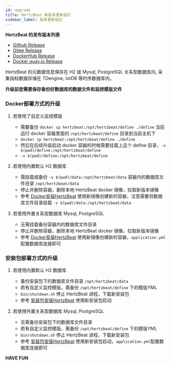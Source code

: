 ```yaml
---
id: upgrade  
title: HertzBeat 新版本更新指引
sidebar_label: 版本更新指引     
---
```


**HertzBeat 的发布版本列表**

- [Github Release](https://github.com/apache/hertzbeat/releases)
- [Gitee Release](https://gitee.com/hertzbeat/hertzbeat/releases)
- [DockerHub Release](https://hub.docker.com/r/tancloud/hertzbeat/tags)
- [Docker quay.io Release](https://quay.io/repository/tancloud/hertzbeat?tab=tags)

HertzBeat 的元数据信息保存在 H2 或 Mysql, PostgreSQL 关系型数据库内, 采集指标数据存储在 TDengine, IotDB 等时序数据库内。

**升级前您需要保存备份好数据库的数据文件和监控模版文件**



### Docker部署方式的升级

1. 若使用了自定义监控模版
   - 需要备份 `docker cp hertzbeat:/opt/hertzbeat/define ./define` 当前运行 docker 容器里面的 `/opt/hertzbeat/define` 目录到当前主机下
   - `docker cp hertzbeat:/opt/hertzbeat/define ./define`
   - 然后在后续升级启动 docker 容器的时候需要挂载上这个 define 目录，`-v $(pwd)/define:/opt/hertzbeat/define`
   - `-v $(pwd)/define:/opt/hertzbeat/define`
   
2. 若使用内置默认 H2 数据库 
   - 需挂载或备份 `-v $(pwd)/data:/opt/hertzbeat/data` 容器内的数据库文件目录 `/opt/hertzbeat/data`
   - 停止并删除容器，删除本地 HertzBeat docker 镜像，拉取新版本镜像
   - 参考 [Docker安装HertzBeat](docker-deploy) 使用新镜像创建新的容器，注意需要将数据库文件目录挂载 `-v $(pwd)/data:/opt/hertzbeat/data`

3. 若使用外置关系型数据库 Mysql, PostgreSQL
   - 无需挂载备份容器内的数据库文件目录
   - 停止并删除容器，删除本地 HertzBeat docker 镜像，拉取新版本镜像
   - 参考 [Docker安装HertzBeat](docker-deploy) 使用新镜像创建新的容器，`application.yml`配置数据库连接即可


### 安装包部署方式的升级

1. 若使用内置默认 H2 数据库
   - 备份安装包下的数据库文件目录 `/opt/hertzbeat/data` 
   - 若有自定义监控模版，需备份 `/opt/hertzbeat/define` 下的模版YML
   - `bin/shutdown.sh` 停止 HertzBeat 进程，下载新安装包
   - 参考 [安装包安装HertzBeat](package-deploy) 使用新安装包启动

2. 若使用外置关系型数据库 Mysql, PostgreSQL
   - 无需备份安装包下的数据库文件目录
   - 若有自定义监控模版，需备份 `/opt/hertzbeat/define` 下的模版YML
   - `bin/shutdown.sh` 停止 HertzBeat 进程，下载新安装包
   - 参考 [安装包安装HertzBeat](package-deploy) 使用新安装包启动，`application.yml`配置数据库连接即可



**HAVE FUN**  
